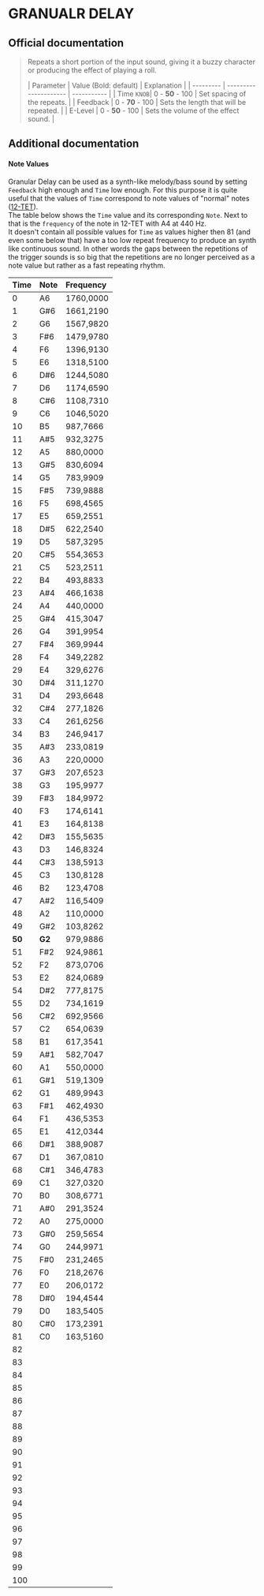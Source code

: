 # GRANUALR DELAY

## Official documentation
>Repeats a short portion of the input sound, giving it a buzzy character or producing
the effect of playing a roll.
>
 >| Parameter | Value (Bold: default) | Explanation |
 | --------- | --------------------- | ----------- |
 | Time `KNOB`| 0 - **50** - 100      | Set spacing of the repeats. |
 | Feedback  | 0 - **70** - 100      | Sets the length that will be repeated. |
 | E-Level   | 0 - **50** - 100      | Sets the volume of the effect sound. |

## Additional documentation
#### Note Values
Granular Delay can be used as a synth-like melody/bass sound by setting `Feedback` high enough and `Time` low enough. For this purpose it is quite useful that the values of `Time` correspond to note values of "normal" notes ([12-TET](https://en.wikipedia.org/wiki/12_equal_temperament)). \
The table below shows the `Time` value and its corresponding `Note`. Next to that is the `frequency` of the note in 12-TET with A4 at 440 Hz. \
It doesn't contain all possible values for `Time` as values higher then 81 (and even some below that) have a too low repeat frequency to produce an synth like continuous sound. In other words the gaps between the repetitions of the trigger sounds is so big that the repetitions are no longer perceived as a note value but rather as a fast repeating rhythm.

|Time|Note|Frequency|
|:----|:----|:----|
|0|A6|1760,0000|
|1|G#6|1661,2190|
|2|G6|1567,9820|
|3|F#6|1479,9780|
|4|F6|1396,9130|
|5|E6|1318,5100|
|6|D#6|1244,5080|
|7|D6|1174,6590|
|8|C#6|1108,7310|
|9|C6|1046,5020|
|10|B5|987,7666|
|11|A#5|932,3275|
|12|A5|880,0000|
|13|G#5|830,6094|
|14|G5|783,9909|
|15|F#5|739,9888|
|16|F5|698,4565|
|17|E5|659,2551|
|18|D#5|622,2540|
|19|D5|587,3295|
|20|C#5|554,3653|
|21|C5|523,2511|
|22|B4|493,8833|
|23|A#4|466,1638|
|24|A4|440,0000|
|25|G#4|415,3047|
|26|G4|391,9954|
|27|F#4|369,9944|
|28|F4|349,2282|
|29|E4|329,6276|
|30|D#4|311,1270|
|31|D4|293,6648|
|32|C#4|277,1826|
|33|C4|261,6256|
|34|B3|246,9417|
|35|A#3|233,0819|
|36|A3|220,0000|
|37|G#3|207,6523|
|38|G3|195,9977|
|39|F#3|184,9972|
|40|F3|174,6141|
|41|E3|164,8138|
|42|D#3|155,5635|
|43|D3|146,8324|
|44|C#3|138,5913|
|45|C3|130,8128|
|46|B2|123,4708|
|47|A#2|116,5409|
|48|A2|110,0000|
|49|G#2|103,8262|
|**50**|**G2**|979,9886|
|51|F#2|924,9861|
|52|F2|873,0706|
|53|E2|824,0689|
|54|D#2|777,8175|
|55|D2|734,1619|
|56|C#2|692,9566|
|57|C2|654,0639|
|58|B1|617,3541|
|59|A#1|582,7047|
|60|A1|550,0000|
|61|G#1|519,1309|
|62|G1|489,9943|
|63|F#1|462,4930|
|64|F1|436,5353|
|65|E1|412,0344|
|66|D#1|388,9087|
|67|D1|367,0810|
|68|C#1|346,4783|
|69|C1|327,0320|
|70|B0|308,6771|
|71|A#0|291,3524|
|72|A0|275,0000|
|73|G#0|259,5654|
|74|G0|244,9971|
|75|F#0|231,2465|
|76|F0|218,2676|
|77|E0|206,0172|
|78|D#0|194,4544|
|79|D0|183,5405|
|80|C#0|173,2391|
|81|C0|163,5160|
|82| | |
|83| | |
|84| | |
|85| | |
|86| | |
|87| | |
|88| | |
|89| | |
|90| | |
|91| | |
|92| | |
|93| | |
|94| | |
|95| | |
|96| | |
|97| | |
|98| | |
|99| | |
|100| | |
